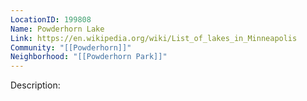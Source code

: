 ```yaml
---
LocationID: 199808
Name: Powderhorn Lake
Link: https://en.wikipedia.org/wiki/List_of_lakes_in_Minneapolis
Community: "[[Powderhorn]]"
Neighborhood: "[[Powderhorn Park]]"
---
```


Description:
